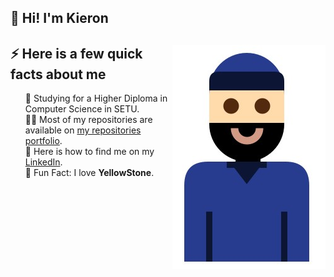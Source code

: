 ## 👋 Hi! I'm Kieron 

<div>  
  <img width="245px" align="right" src="https://github.com/ki321g/ki321g/blob/main/imgs/me.jpg" />
  <h2>⚡️ Here is a few quick facts about me</h2>
  <ul style="list-style: none;">
    <li>🧐 Studying for a Higher Diploma in Computer Science in SETU.</li>
    <li>👨‍💻 Most of my repositories are available on <a href="https://github.com/ki321g?tab=repositories">my repositories portfolio</a>.</li>
    <li>📝 Here is how to find me on my <a href="https://www.linkedin.com/in/kierongarvey/">LinkedIn</a>.</li>
    <li>🎉 Fun Fact: I love <B>YellowStone</B>.</li>
  </ul>
</div>
</br>
</br>







<!--
**ki321g/ki321g** is a ✨ _special_ ✨ repository because its `README.md` (this file) appears on your GitHub profile.

Here are some ideas to get you started:

- 🔭 I’m currently working on ...
- 🌱 I’m currently learning ...
- 👯 I’m looking to collaborate on ...
- 🤔 I’m looking for help with ...
- 💬 Ask me about ...
- 📫 How to reach me: ...
- 😄 Pronouns: ...
- ⚡ Fun fact: ...
-->
